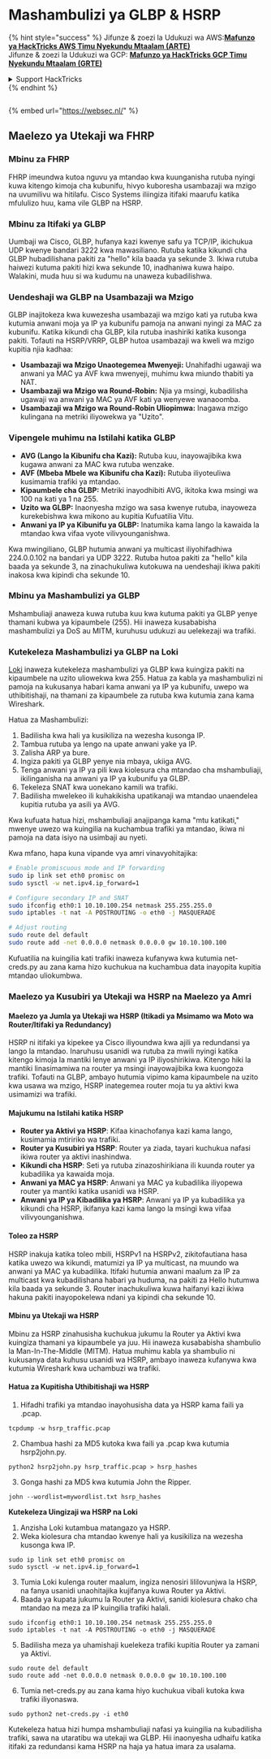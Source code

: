 # Mashambulizi ya GLBP & HSRP

{% hint style="success" %}
Jifunze & zoezi la Udukuzi wa AWS:<img src="/.gitbook/assets/arte.png" alt="" data-size="line">[**Mafunzo ya HackTricks AWS Timu Nyekundu Mtaalam (ARTE)**](https://training.hacktricks.xyz/courses/arte)<img src="/.gitbook/assets/arte.png" alt="" data-size="line">\
Jifunze & zoezi la Udukuzi wa GCP: <img src="/.gitbook/assets/grte.png" alt="" data-size="line">[**Mafunzo ya HackTricks GCP Timu Nyekundu Mtaalam (GRTE)**<img src="/.gitbook/assets/grte.png" alt="" data-size="line">](https://training.hacktricks.xyz/courses/grte)

<details>

<summary>Support HackTricks</summary>

* Angalia [**mpango wa michango**](https://github.com/sponsors/carlospolop)!
* **Jiunge na** 💬 [**Kikundi cha Discord**](https://discord.gg/hRep4RUj7f) au kikundi cha [**telegram**](https://t.me/peass) au **tufuate** kwenye **Twitter** 🐦 [**@hacktricks\_live**](https://twitter.com/hacktricks\_live)**.**
* **Shiriki mbinu za udukuzi kwa kuwasilisha PRs kwa** [**HackTricks**](https://github.com/carlospolop/hacktricks) na [**HackTricks Cloud**](https://github.com/carlospolop/hacktricks-cloud) github repos.

</details>
{% endhint %}

<figure><img src="https://pentest.eu/RENDER_WebSec_10fps_21sec_9MB_29042024.gif" alt=""><figcaption></figcaption></figure>

{% embed url="https://websec.nl/" %}

## Maelezo ya Utekaji wa FHRP

### Mbinu za FHRP
FHRP imeundwa kutoa nguvu ya mtandao kwa kuunganisha rutuba nyingi kuwa kitengo kimoja cha kubunifu, hivyo kuboresha usambazaji wa mzigo na uvumilivu wa hitilafu. Cisco Systems iliingiza itifaki maarufu katika mfululizo huu, kama vile GLBP na HSRP.

### Mbinu za Itifaki ya GLBP
Uumbaji wa Cisco, GLBP, hufanya kazi kwenye safu ya TCP/IP, ikichukua UDP kwenye bandari 3222 kwa mawasiliano. Rutuba katika kikundi cha GLBP hubadilishana pakiti za "hello" kila baada ya sekunde 3. Ikiwa rutuba haiwezi kutuma pakiti hizi kwa sekunde 10, inadhaniwa kuwa haipo. Walakini, muda huu si wa kudumu na unaweza kubadilishwa.

### Uendeshaji wa GLBP na Usambazaji wa Mzigo
GLBP inajitokeza kwa kuwezesha usambazaji wa mzigo kati ya rutuba kwa kutumia anwani moja ya IP ya kubunifu pamoja na anwani nyingi za MAC za kubunifu. Katika kikundi cha GLBP, kila rutuba inashiriki katika kusonga pakiti. Tofauti na HSRP/VRRP, GLBP hutoa usambazaji wa kweli wa mzigo kupitia njia kadhaa:

- **Usambazaji wa Mzigo Unaotegemea Mwenyeji:** Unahifadhi ugawaji wa anwani ya MAC ya AVF kwa mwenyeji, muhimu kwa miundo thabiti ya NAT.
- **Usambazaji wa Mzigo wa Round-Robin:** Njia ya msingi, kubadilisha ugawaji wa anwani ya MAC ya AVF kati ya wenyewe wanaoomba.
- **Usambazaji wa Mzigo wa Round-Robin Uliopimwa:** Inagawa mzigo kulingana na metriki iliyowekwa ya "Uzito".

### Vipengele muhimu na Istilahi katika GLBP
- **AVG (Lango la Kibunifu cha Kazi):** Rutuba kuu, inayowajibika kwa kugawa anwani za MAC kwa rutuba wenzake.
- **AVF (Mbeba Mbele wa Kibunifu cha Kazi):** Rutuba iliyoteuliwa kusimamia trafiki ya mtandao.
- **Kipaumbele cha GLBP:** Metriki inayodhibiti AVG, ikitoka kwa msingi wa 100 na kati ya 1 na 255.
- **Uzito wa GLBP:** Inaonyesha mzigo wa sasa kwenye rutuba, inayoweza kurekebishwa kwa mikono au kupitia Kufuatilia Vitu.
- **Anwani ya IP ya Kibunifu ya GLBP:** Inatumika kama lango la kawaida la mtandao kwa vifaa vyote vilivyounganishwa.

Kwa mwingiliano, GLBP hutumia anwani ya multicast iliyohifadhiwa 224.0.0.102 na bandari ya UDP 3222. Rutuba hutoa pakiti za "hello" kila baada ya sekunde 3, na zinachukuliwa kutokuwa na uendeshaji ikiwa pakiti inakosa kwa kipindi cha sekunde 10.

### Mbinu ya Mashambulizi ya GLBP
Mshambuliaji anaweza kuwa rutuba kuu kwa kutuma pakiti ya GLBP yenye thamani kubwa ya kipaumbele (255). Hii inaweza kusababisha mashambulizi ya DoS au MITM, kuruhusu udukuzi au uelekezaji wa trafiki.

### Kutekeleza Mashambulizi ya GLBP na Loki
[Loki](https://github.com/raizo62/loki_on_kali) inaweza kutekeleza mashambulizi ya GLBP kwa kuingiza pakiti na kipaumbele na uzito uliowekwa kwa 255. Hatua za kabla ya mashambulizi ni pamoja na kukusanya habari kama anwani ya IP ya kubunifu, uwepo wa uthibitishaji, na thamani za kipaumbele za rutuba kwa kutumia zana kama Wireshark.

Hatua za Mashambulizi:
1. Badilisha kwa hali ya kusikiliza na wezesha kusonga IP.
2. Tambua rutuba ya lengo na upate anwani yake ya IP.
3. Zalisha ARP ya bure.
4. Ingiza pakiti ya GLBP yenye nia mbaya, ukiiga AVG.
5. Tenga anwani ya IP ya pili kwa kiolesura cha mtandao cha mshambuliaji, ikilinganisha na anwani ya IP ya kubunifu ya GLBP.
6. Tekeleza SNAT kwa uonekano kamili wa trafiki.
7. Badilisha mwelekeo ili kuhakikisha upatikanaji wa mtandao unaendelea kupitia rutuba ya asili ya AVG.

Kwa kufuata hatua hizi, mshambuliaji anajipanga kama "mtu katikati," mwenye uwezo wa kuingilia na kuchambua trafiki ya mtandao, ikiwa ni pamoja na data isiyo na usimbaji au nyeti.

Kwa mfano, hapa kuna vipande vya amri vinavyohitajika:
```bash
# Enable promiscuous mode and IP forwarding
sudo ip link set eth0 promisc on
sudo sysctl -w net.ipv4.ip_forward=1

# Configure secondary IP and SNAT
sudo ifconfig eth0:1 10.10.100.254 netmask 255.255.255.0
sudo iptables -t nat -A POSTROUTING -o eth0 -j MASQUERADE

# Adjust routing
sudo route del default
sudo route add -net 0.0.0.0 netmask 0.0.0.0 gw 10.10.100.100
```
Kufuatilia na kuingilia kati trafiki inaweza kufanywa kwa kutumia net-creds.py au zana kama hizo kuchukua na kuchambua data inayopita kupitia mtandao uliokumbwa.

### Maelezo ya Kusubiri ya Utekaji wa HSRP na Maelezo ya Amri

#### Maelezo ya Jumla ya Utekaji wa HSRP (Itikadi ya Msimamo wa Moto wa Router/Itifaki ya Redundancy)
HSRP ni itifaki ya kipekee ya Cisco iliyoundwa kwa ajili ya redundansi ya lango la mtandao. Inaruhusu usanidi wa rutuba za mwili nyingi katika kitengo kimoja la mantiki lenye anwani ya IP iliyoshirikiwa. Kitengo hiki la mantiki linasimamiwa na router ya msingi inayowajibika kwa kuongoza trafiki. Tofauti na GLBP, ambayo hutumia vipimo kama kipaumbele na uzito kwa usawa wa mzigo, HSRP inategemea router moja tu ya aktivi kwa usimamizi wa trafiki.

#### Majukumu na Istilahi katika HSRP
- **Router ya Aktivi ya HSRP**: Kifaa kinachofanya kazi kama lango, kusimamia mtiririko wa trafiki.
- **Router ya Kusubiri ya HSRP**: Router ya ziada, tayari kuchukua nafasi ikiwa router ya aktivi inashindwa.
- **Kikundi cha HSRP**: Seti ya rutuba zinazoshirikiana ili kuunda router ya kubadilika ya kawaida moja.
- **Anwani ya MAC ya HSRP**: Anwani ya MAC ya kubadilika iliyopewa router ya mantiki katika usanidi wa HSRP.
- **Anwani ya IP ya Kibadilika ya HSRP**: Anwani ya IP ya kubadilika ya kikundi cha HSRP, ikifanya kazi kama lango la msingi kwa vifaa vilivyounganishwa.

#### Toleo za HSRP
HSRP inakuja katika toleo mbili, HSRPv1 na HSRPv2, zikitofautiana hasa katika uwezo wa kikundi, matumizi ya IP ya multicast, na muundo wa anwani ya MAC ya kubadilika. Itifaki hutumia anwani maalum za IP za multicast kwa kubadilishana habari ya huduma, na pakiti za Hello hutumwa kila baada ya sekunde 3. Router inachukuliwa kuwa haifanyi kazi ikiwa hakuna pakiti inayopokelewa ndani ya kipindi cha sekunde 10.

#### Mbinu ya Utekaji wa HSRP
Mbinu za HSRP zinahusisha kuchukua jukumu la Router ya Aktivi kwa kuingiza thamani ya kipaumbele ya juu. Hii inaweza kusababisha shambulio la Man-In-The-Middle (MITM). Hatua muhimu kabla ya shambulio ni kukusanya data kuhusu usanidi wa HSRP, ambayo inaweza kufanywa kwa kutumia Wireshark kwa uchambuzi wa trafiki.

#### Hatua za Kupitisha Uthibitishaji wa HSRP
1. Hifadhi trafiki ya mtandao inayohusisha data ya HSRP kama faili ya .pcap.
```shell
tcpdump -w hsrp_traffic.pcap
```
2. Chambua hashi za MD5 kutoka kwa faili ya .pcap kwa kutumia hsrp2john.py.
```shell
python2 hsrp2john.py hsrp_traffic.pcap > hsrp_hashes
```
3. Gonga hashi za MD5 kwa kutumia John the Ripper.
```shell
john --wordlist=mywordlist.txt hsrp_hashes
```

**Kutekeleza Uingizaji wa HSRP na Loki**

1. Anzisha Loki kutambua matangazo ya HSRP.
2. Weka kiolesura cha mtandao kwenye hali ya kusikiliza na wezesha kusonga kwa IP.
```shell
sudo ip link set eth0 promisc on
sudo sysctl -w net.ipv4.ip_forward=1
```
3. Tumia Loki kulenga router maalum, ingiza nenosiri lililovunjwa la HSRP, na fanya usanidi unaohitajika kujifanya kuwa Router ya Aktivi.
4. Baada ya kupata jukumu la Router ya Aktivi, sanidi kiolesura chako cha mtandao na meza za IP kuingilia trafiki halali.
```shell
sudo ifconfig eth0:1 10.10.100.254 netmask 255.255.255.0
sudo iptables -t nat -A POSTROUTING -o eth0 -j MASQUERADE
```
5. Badilisha meza ya uhamishaji kuelekeza trafiki kupitia Router ya zamani ya Aktivi.
```shell
sudo route del default
sudo route add -net 0.0.0.0 netmask 0.0.0.0 gw 10.10.100.100
```
6. Tumia net-creds.py au zana kama hiyo kuchukua vibali kutoka kwa trafiki iliyonaswa.
```shell
sudo python2 net-creds.py -i eth0
```

Kutekeleza hatua hizi humpa mshambuliaji nafasi ya kuingilia na kubadilisha trafiki, sawa na utaratibu wa utekaji wa GLBP. Hii inaonyesha udhaifu katika itifaki za redundansi kama HSRP na haja ya hatua imara za usalama.

